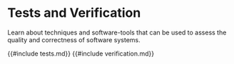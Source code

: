 # Tests and Verification

Learn about techniques and software-tools that can be used to assess the quality and correctness of software systems.

{{#include tests.md}}
{{#include verification.md}}